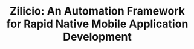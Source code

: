 ---
title: "Zilicio: An Automation Framework for Rapid Native Mobile Application Development"
description: |
   Zilicio, an automation framework that allos inexperienced and experienced developers to build real world apps in minutes for the two dominant mobile platforms. Zilicio creates both Android and iOS versions of a mobile application, wich is connected to a automaticvally generated RESTful backend, all through a friendly end-user web application.


people:
  - mastSamuel
  - mastSantiago
  - udgValeria

topic: Evolution and Maintenance of Android Apps
no-link: true
layout: project
image: /img/project-images/ZilicioLogo.png
---